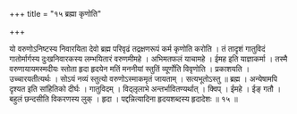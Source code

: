 +++
title = "१५ ब्रह्मा कृणोति"

+++

यो वरुणोऽनिष्टस्य निवारयिता देवो ब्रह्म परिवृढं तद्रक्षणरूपं कर्म कृणोति करोति । तं तादृशं गातुविदं गातोर्मार्गस्य दुःखनिवारकस्य लम्भयितारं वरुणमीमहे । अभिमतफलं याचामहे । ईमह इति याज्ञाकर्मा । तस्मै वरुणायायमस्मदीयः स्तोता हृदा हृदयेन मतिं मननीयां स्तुतिं व्यूर्णोति विवृणोति । प्रकाशयति । उच्चारयतीत्यर्थः । सोऽयं नव्यं स्तुत्यो वरुणोऽस्माकमृतं जायताम् । सत्यभूतोऽस्तु ॥ ब्रह्म । अन्येषामपि दृश्यत इति सांहितिको दीर्घः । गातुविदम् । विद्लृलाभे अन्तर्भावितण्यर्थात् । क्विप् । ईमहे । ईङ् गतौ । बहुलं छन्दसीति विकरणस्य लुक् । हृदा । पद्दन्नित्यादिना हृदयशब्दस्य हृदादेशः ॥ १५ ॥